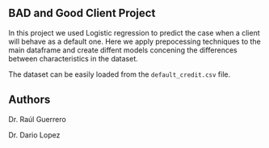 ## BAD and Good Client Project

In this project we used Logistic regression to predict the case when a client will behave as a default one. Here we apply prepocessing techniques to the main dataframe and create diffent models concening the differences between characteristics in the dataset. 

The dataset can be easily loaded from the ``default_credit.csv`` file. 


## Authors
Dr. Raúl Guerrero

Dr. Dario Lopez